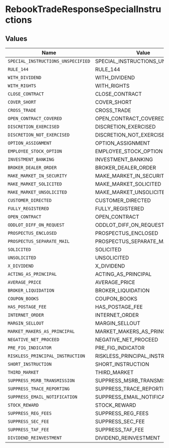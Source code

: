 # RebookTradeResponseSpecialInstructions


## Values

| Name                               | Value                              |
| ---------------------------------- | ---------------------------------- |
| `SPECIAL_INSTRUCTIONS_UNSPECIFIED` | SPECIAL_INSTRUCTIONS_UNSPECIFIED   |
| `RULE_144`                         | RULE_144                           |
| `WITH_DIVIDEND`                    | WITH_DIVIDEND                      |
| `WITH_RIGHTS`                      | WITH_RIGHTS                        |
| `CLOSE_CONTRACT`                   | CLOSE_CONTRACT                     |
| `COVER_SHORT`                      | COVER_SHORT                        |
| `CROSS_TRADE`                      | CROSS_TRADE                        |
| `OPEN_CONTRACT_COVERED`            | OPEN_CONTRACT_COVERED              |
| `DISCRETION_EXERCISED`             | DISCRETION_EXERCISED               |
| `DISCRETION_NOT_EXERCISED`         | DISCRETION_NOT_EXERCISED           |
| `OPTION_ASSIGNMENT`                | OPTION_ASSIGNMENT                  |
| `EMPLOYEE_STOCK_OPTION`            | EMPLOYEE_STOCK_OPTION              |
| `INVESTMENT_BANKING`               | INVESTMENT_BANKING                 |
| `BROKER_DEALER_ORDER`              | BROKER_DEALER_ORDER                |
| `MAKE_MARKET_IN_SECURITY`          | MAKE_MARKET_IN_SECURITY            |
| `MAKE_MARKET_SOLICITED`            | MAKE_MARKET_SOLICITED              |
| `MAKE_MARKET_UNSOLICITED`          | MAKE_MARKET_UNSOLICITED            |
| `CUSTOMER_DIRECTED`                | CUSTOMER_DIRECTED                  |
| `FULLY_REGISTERED`                 | FULLY_REGISTERED                   |
| `OPEN_CONTRACT`                    | OPEN_CONTRACT                      |
| `ODDLOT_DIFF_ON_REQUEST`           | ODDLOT_DIFF_ON_REQUEST             |
| `PROSPECTUS_ENCLOSED`              | PROSPECTUS_ENCLOSED                |
| `PROSPECTUS_SEPARATE_MAIL`         | PROSPECTUS_SEPARATE_MAIL           |
| `SOLICITED`                        | SOLICITED                          |
| `UNSOLICITED`                      | UNSOLICITED                        |
| `X_DIVIDEND`                       | X_DIVIDEND                         |
| `ACTING_AS_PRINCIPAL`              | ACTING_AS_PRINCIPAL                |
| `AVERAGE_PRICE`                    | AVERAGE_PRICE                      |
| `BROKER_LIQUIDATION`               | BROKER_LIQUIDATION                 |
| `COUPON_BOOKS`                     | COUPON_BOOKS                       |
| `HAS_POSTAGE_FEE`                  | HAS_POSTAGE_FEE                    |
| `INTERNET_ORDER`                   | INTERNET_ORDER                     |
| `MARGIN_SELLOUT`                   | MARGIN_SELLOUT                     |
| `MARKET_MAKERS_AS_PRINCIPAL`       | MARKET_MAKERS_AS_PRINCIPAL         |
| `NEGATIVE_NET_PROCEED`             | NEGATIVE_NET_PROCEED               |
| `PRE_FIG_INDICATOR`                | PRE_FIG_INDICATOR                  |
| `RISKLESS_PRINCIPAL_INSTRUCTION`   | RISKLESS_PRINCIPAL_INSTRUCTION     |
| `SHORT_INSTRUCTION`                | SHORT_INSTRUCTION                  |
| `THIRD_MARKET`                     | THIRD_MARKET                       |
| `SUPPRESS_MSRB_TRANSMISSION`       | SUPPRESS_MSRB_TRANSMISSION         |
| `SUPPRESS_TRACE_REPORTING`         | SUPPRESS_TRACE_REPORTING           |
| `SUPPRESS_EMAIL_NOTIFICATION`      | SUPPRESS_EMAIL_NOTIFICATION        |
| `STOCK_REWARD`                     | STOCK_REWARD                       |
| `SUPPRESS_REG_FEES`                | SUPPRESS_REG_FEES                  |
| `SUPPRESS_SEC_FEE`                 | SUPPRESS_SEC_FEE                   |
| `SUPPRESS_TAF_FEE`                 | SUPPRESS_TAF_FEE                   |
| `DIVIDEND_REINVESTMENT`            | DIVIDEND_REINVESTMENT              |
